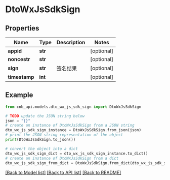 # DtoWxJsSdkSign


## Properties

Name | Type | Description | Notes
------------ | ------------- | ------------- | -------------
**appid** | **str** |  | [optional] 
**noncestr** | **str** |  | [optional] 
**sign** | **str** | 签名结果 | [optional] 
**timestamp** | **int** |  | [optional] 

## Example

```python
from cnb_api.models.dto_wx_js_sdk_sign import DtoWxJsSdkSign

# TODO update the JSON string below
json = "{}"
# create an instance of DtoWxJsSdkSign from a JSON string
dto_wx_js_sdk_sign_instance = DtoWxJsSdkSign.from_json(json)
# print the JSON string representation of the object
print(DtoWxJsSdkSign.to_json())

# convert the object into a dict
dto_wx_js_sdk_sign_dict = dto_wx_js_sdk_sign_instance.to_dict()
# create an instance of DtoWxJsSdkSign from a dict
dto_wx_js_sdk_sign_from_dict = DtoWxJsSdkSign.from_dict(dto_wx_js_sdk_sign_dict)
```
[[Back to Model list]](../README.md#documentation-for-models) [[Back to API list]](../README.md#documentation-for-api-endpoints) [[Back to README]](../README.md)


